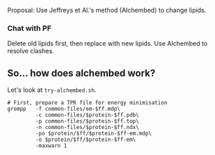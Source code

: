 Proposal: Use Jeffreys et Al.'s method (Alchembed) to change lipids.

### Chat with PF

Delete old lipids first, then replace with new lipids. Use Alchembed to resolve clashes.

So... how does alchembed work?
------------------------------

Let's look at `try-alchembed.sh`. 

```
# First, prepare a TPR file for energy minimisation
grompp   -f common-files/em-$ff.mdp\
         -c common-files/$protein-$ff.pdb\
         -p common-files/$protein-$ff.top\
         -n common-files/$protein-$ff.ndx\
         -po $protein/$ff/$protein-$ff-em.mdp\
         -o $protein/$ff/$protein-$ff-em\
         -maxwarn 1
```